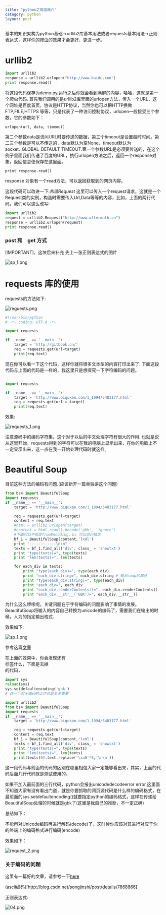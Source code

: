 ```yaml
---
title: "python之爬虫简介"
category: python
layout: post
---
```


基本的知识架构为python基础->urllib2库基本用法或者requests基本用法->正则表达式，这样你的爬虫的效果才会更好，更进一步。

# urllib2

```python
import urllib2
response = urllib2.urlopen("http://www.baidu.com")
print response.read()
```

将这段代码保存为demo.py,运行之后你就会看到满屏的内容，哈哈，这就是第一个爬虫代码.
首先我们调用的是urllib2库里面的urlopen方法，传入一个URL，这个网址是百度首页，协议是HTTP协议，当然你也可以把HTTP换做FTP,FILE,HTTPS 等等，只是代表了一种访问控制协议，urlopen一般接受三个参数，它的参数如下：

	urlopen(url, data, timeout)

第二个参数data是访问URL时要传送的数据，第三个timeout是设置超时时间。第二三个参数是可以不传送的，data默认为空None，timeout默认为 socket._GLOBAL_DEFAULT_TIMEOUT.第一个参数URL是必须要传送的，在这个例子里面我们传送了百度的URL，执行urlopen方法之后，返回一个response对象，返回信息便保存在这里面。

	print response.read()

response 对象有一个read方法，可以返回获取到的网页内容。

这段代码可以改进一下:*构造Request*
这里可以传入一个request请求，这就是一个Request类的实例，构造时需要传入Url,Data等等的内容，比如，上面的两行代码，我们可以这么改写:

```python
import urllib2
request = urllib2.Request("http://www.aftermath.cn")
response = urllib2.urlopen(request)
print response.read()
```

### post 和　get  方式
[IMPORTANT]，这块后来补充
先上一张正则表达式的图片

![sp_1.png](http://yuzibo.qiniudn.com/sp_1.png)


# requests 库的使用

requests的方法如下:

![reguests.png](http://yuzibo.qiniudn.com/reguests.png)

```python
#!/usr/bin/python
# -*- coding: UTF-8 -*-

import requests

if __name__ == '__main__':
    target = 'http://gitbook.cn/'
    req = requests.get(url=target)
    print(req.text)
```

现在你可以看一下这个代码，这样你就将很多文本型的内容打印出来了.
下面这段代码与上面的代码是一样的，我这里只是想探究一下字符编码的问题。

```python

import requests

if __name__ == '__main__':
    target = 'http://www.biqukan.com/1_1094/5403177.html'
    req = requests.get(url = target)
    print(req.text)
```
效果:

![requests_1.png](http://yuzibo.qiniudn.com/requests_1.png)

注意源码中的编码字符集，这个对于以后的中文处理字符有很大的作用.
也就是说从这里开始，requests得到的字符可以在我的电脑上显示出来，在你的电脑上不一定显示出来，这一点在我一开始处理代码时就这样。

# Beautiful Soup

目前这种方法的编码有问题.(应该新开一篇单独讲这个问题)
```python
from bs4 import BeautifulSoup
import requests
if __name__ == '__main__':
    target = 'http://www.biqukan.com/1_1094/5403177.html'

    req = requests.get(url=target)
    content = req.text
    #html = urllib2.urlopen(target)
    #content = html.read().decode('gbk', 'ignore')
    #下面可以不指定fromEncoding，bs 可以自己搞定
    bf_1 = BeautifulSoup(content,'lxml')
    print "------------\n\n"
    texts = bf_1.find_all('div', class_ = 'showtxt')
    print "type(texts)=", type(texts)
    print "len(texts)=", len(texts)

    for each_div in texts:
        print "type(each_div)=", type(each_div)
        print "each_div.string=", each_div.string # 输出soup的属性
        print "type(each_div.string)=", type(each_div)
        print "each_div=", each_div
        print "each_div.renderContents()=", each_div.renderContents()
        print "each_div.__str__('GBK')=", each_div.__str__()
```
为什么这么啰嗦呢，关键问题在于字符编码的问题影响了事情的发展。BeautifulSoup将输入的内容自己转换为unicode的编码了，需要我们在输出的时候，人为的指定输出格式.

效果如下:

![sp_1.png](http://yuzibo.qiniudn.com/sp_1.png)

参考这篇[文章](https://www.crifan.com/beautifulsoup_already_got_unicode_soup_but_print_messy_code/)

在上面的效果中，你会发现还有<br>标签什么，下面是去掉<br>的代码，
```python
import sys
reload(sys)
sys.setdefaultencoding('gbk')
# 这一个对于编码的工作也是至关重要

import urllib2
from bs4 import BeautifulSoup
import requests
if __name__ == '__main__':
    target = 'http://www.biqukan.com/1_1094/5403177.html'

    req = requests.get(url=target)
    content = req.text
    bf_1 = BeautifulSoup(content,'lxml')
    texts = bf_1.find_all('div', class_ = 'showtxt')
    print "type(texts)=", type(texts)
    print "len(texts)=", len(texts)
    print(texts[0].text.replace('\xa0'*8,'\n\n'))
```
这一段代码与前面的代码的区别在哪里相信大家一定能够看出来，其实，上面的代码后面几行代码就是测试使用的。

如果不加入最前面的三行代码，python会报出unicodedecodeerror error,这里面不知道大家有没有看出门道，就是你要抓取的网页源代码是什么样的编码格式，在最前面的sys.setdefaultencoding()就要指定python的编码格式，这样在传递给BeautifulSoup处理的时候就是gbk了(这里是我自己的推断，不一定正确)

总结如下：

不能再对Unicode编码再进行解码(decode)了，这时候你应该对其进行对应于你的终端上的编码格式进行编码(encode)

效果如下：

![request_2.png](http://yuzibo.qiniudn.com/request_2.png)

### 关于编码的问题
这里有一篇好的文章，请参考一下[here](http://www.cnblogs.com/huxi/archive/2010/12/05/1897271.html)

(ascii编码)[http://blog.csdn.net/songjinshi/post/details/7868866]

正则表达式:

![04.png](http://yuzibo.qiniudn.com/04.png)

